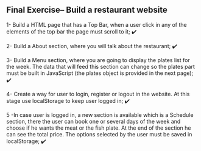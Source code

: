 ## Final Exercise– Build a restaurant website

1- Build a HTML page that has a Top Bar, when a user click in any of the elements of the top bar the page must scroll to it; ✔️

2- Build a About section, where you will talk about the restaurant; ✔️

3- Build a Menu section, where you are going to display the plates list for the week. The data that will feed this section can change so the plates part must be built in JavaScript (the plates object is provided in the next page); ✔️

4- Create a way for user to login, register or logout in the website. At this stage use localStorage to keep user logged in; ✔️

5 -In case user is logged in, a new section is available which is a Schedule section, there the user can book one or several days of the week and choose if he wants the meat or the fish plate. At the end of the section he can see the total price. The options selected by the user must be saved in
localStorage; ✔️
